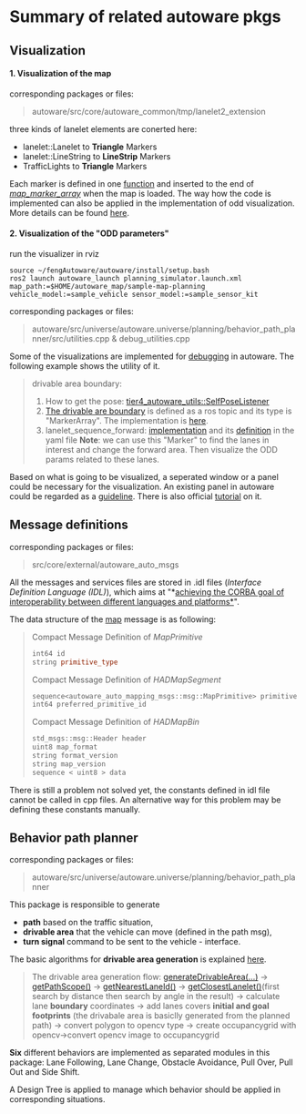 # Summary of related autoware pkgs

## Visualization
#### 1. Visualization of the map
corresponding packages or files:
> autoware/src/core/autoware_common/tmp/lanelet2_extension

three kinds of lanelet elements are conerted here:

- lanelet::Lanelet to **Triangle** Markers
- lanelet::LineString to **LineStrip** Markers
- TrafficLights to **Triangle** Markers
    
Each marker is defined in one [function](https://github.com/autowarefoundation/autoware_common/blob/ac39ea4524e983d9d422815996423707482d8494/tmp/lanelet2_extension/lib/visualization.cpp#L148) and inserted to the end of  [*map_marker_array*](https://github.com/autowarefoundation/autoware.universe/blob/eda487d39df7df764c39ed4a962d29446a90353e/map/map_loader/src/lanelet2_map_loader/lanelet2_map_visualization_node.cpp#L147) when the map is loaded. The way how the code is implemented  can also be applied in the implementation of odd visualization.  More details can be found [here](https://github.com/autowarefoundation/autoware_common/blob/88d942752ca9f68d4f51120d1dba59648fef24ef/tmp/lanelet2_extension/README.md).



#### 2. Visualization of the "ODD parameters"
run the visualizer in rviz
```shell
source ~/fengAutoware/autoware/install/setup.bash
ros2 launch autoware_launch planning_simulator.launch.xml map_path:=$HOME/autoware_map/sample-map-planning vehicle_model:=sample_vehicle sensor_model:=sample_sensor_kit
```
corresponding packages or files:
> autoware/src/universe/autoware.universe/planning/behavior_path_planner/src/utilities.cpp & debug_utilities.cpp


Some of the visualizations are implemented for [debugging](https://github.com/autowarefoundation/autoware.universe/blob/4e689036ef13df5f1bd784dc098bbf5b19c074c1/planning/behavior_path_planner/src/debug_utilities.cpp) in autoware. The following example shows the utility of it.
> drivable area boundary:
> 1. How to get the pose: [tier4_autoware_utils::SelfPoseListener](https://github.com/FengChenHUSTUM/autoware.universe/blob/342a959f9a323dac8b31898d53f0a9d0bd33c6b2/planning/behavior_path_planner/include/behavior_path_planner/behavior_path_planner_node.hpp#L104)
> 2. [The drivable are boundary](https://github.com/autowarefoundation/autoware.universe/blob/342a959f9a323dac8b31898d53f0a9d0bd33c6b2/planning/behavior_path_planner/src/behavior_path_planner_node.cpp#L72) is defined as a ros topic and its type is "MarkerArray". The implementation is [here](https://github.com/autowarefoundation/autoware.universe/blob/342a959f9a323dac8b31898d53f0a9d0bd33c6b2/planning/behavior_path_planner/src/behavior_path_planner_node.cpp#L626-L633).
> 3. lanelet_sequence_forward: [implementation](https://github.com/autowarefoundation/autoware.universe/blob/8e92d176721e71943d7dff0722365cb9ee97379f/planning/route_handler/src/route_handler.cpp#L422-L443) and its [definition](https://github.com/FengChenHUSTUM/autoware.universe/blob/5e0962c72677256273032a3c9f729a2f7cb4df9b/launch/tier4_planning_launch/config/scenario_planning/lane_driving/behavior_planning/behavior_path_planner/behavior_path_planner.param.yaml#L4) in the yaml file
> **Note**: we can use this "Marker" to find the lanes in interest and change the forward area. Then visualize the ODD params related to these lanes.

Based on what is going to be visualized, a seperated window or a panel could be necessary for the visualization. An existing panel in autoware could be regarded as a [guideline](https://github.com/FengChenHUSTUM/autoware.universe/blob/c2096638a3a076326fa8748c97d7f6364655cf70/common/tier4_state_rviz_plugin/src/autoware_state_panel.hpp). There is also official [tutorial](http://docs.ros.org/en/melodic/api/rviz_plugin_tutorials/html/panel_plugin_tutorial.html) on it.


## Message definitions
corresponding packages or files:
> src/core/external/autoware_auto_msgs

All the messages and services files are stored in .idl files (*Interface Definition Language (IDL)*), which aims at "*[achieving the CORBA goal of interoperability between different languages and platforms*](https://mhanckow.students.wmi.amu.edu.pl/corba/IDL.html#281057)".

The data structure of the [map](https://github.com/tier4/autoware_auto_msgs/tree/83297dcb105b95be0d4a2dc1c4af0f7aaffcaeb3/autoware_auto_mapping_msgs/msg) message is as following:

> Compact Message Definition of *MapPrimitive*
> ```cpp
> int64 id
> string primitive_type
> ```
> Compact Message Definition of *HADMapSegment*
> ```cpp
> sequence<autoware_auto_mapping_msgs::msg::MapPrimitive> primitives
> int64 preferred_primitive_id
> ```
> Compact Message Definition of *HADMapBin*
> ```cpp
> std_msgs::msg::Header header
> uint8 map_format
> string format_version
> string map_version
> sequence < uint8 > data
> ```

There is still a problem not solved yet, the constants defined in idl file cannot be called in cpp files. An alternative way for this problem may be defining these constants manually.



## Behavior path planner
corresponding packages or files:
> autoware/src/universe/autoware.universe/planning/behavior_path_planner

This package is responsible to generate

- **path** based on the traffic situation,
- **drivable area** that the vehicle can move (defined in the path msg),
- **turn signal** command to be sent to the vehicle - interface.

The basic algorithms for **drivable area generation** is explained [here](https://github.com/autowarefoundation/autoware.universe/tree/9ff4416be99fcac540370f04b05d1913da4bbf12/planning/behavior_path_planner).

> The drivable area generation flow: 
[generateDrivableArea(...)](https://github.com/autowarefoundation/autoware.universe/blob/490cb4029936b3e1ba57531082c58ff88fb95183/planning/behavior_path_planner/src/utilities.cpp#L1074-L1209) 
-> [getPathScope()](https://github.com/autowarefoundation/autoware.universe/blob/490cb4029936b3e1ba57531082c58ff88fb95183/planning/behavior_path_planner/src/utilities.cpp#L283) 
-> [getNearestLaneId()](https://github.com/autowarefoundation/autoware.universe/blob/490cb4029936b3e1ba57531082c58ff88fb95183/planning/behavior_path_planner/src/utilities.cpp#L159) 
-> [getClosestLanelet()](https://github.com/autowarefoundation/autoware_common/blob/2fa6751cd505dae81b28aaeea9e31499d35d194c/tmp/lanelet2_extension/lib/query.cpp#L713)(first search by distance then search by angle in the result)
-> calculate lane **boundary** coordinates 
-> add lanes covers **initial and goal footprints**
(the drivabale area is basiclly generated from the planned path)
-> convert polygon to opencv type
-> create occupancygrid with opencv->convert opencv image to occupancygrid

**Six** different behaviors are implemented as separated modules in this package: Lane Following, Lane Change, Obstacle Avoidance, Pull Over, Pull Out and Side Shift.

A Design Tree is applied to manage which behavior should be applied in corresponding situations.